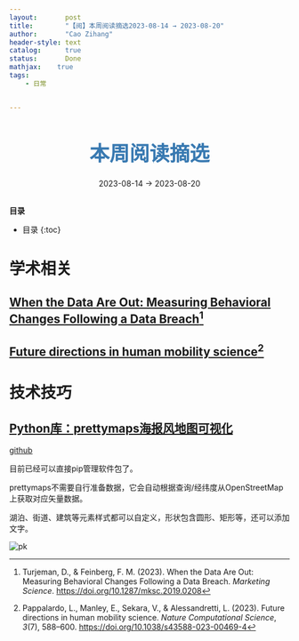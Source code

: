 ```yaml
---
layout:       post
title:        "【阅】本周阅读摘选2023-08-14 → 2023-08-20"
author:       "Cao Zihang"
header-style: text
catalog:      true
status:		  Done
mathjax: 	true
tags:
    - 日常


---
```


<center style="margin-bottom: 20px; margin-top: 50px"><font color="#3879B1" style="line-height: 1.4;font-weight: 700;font-size: 36px;box-sizing: border-box; ">本周阅读摘选</font></center>

<center style=" margin-bottom: 30px;">2023-08-14 → 2023-08-20</center>

<font style="font-weight: bold;">目录</font>

* 目录
{:toc}

# 学术相关

## [When the Data Are Out: Measuring Behavioral Changes Following a Data Breach](https://pubsonline.informs.org/doi/abs/10.1287/mksc.2019.0208?af=R)[^1]



## [Future directions in human mobility science](https://www.nature.com/articles/s43588-023-00469-4)[^2]



# 技术技巧

## [Python库：prettymaps海报风地图可视化](https://mp.weixin.qq.com/s/TjbBgpuA8DEjxzwWOBJs1g)

[github](https://github.com/marceloprates/prettymaps)

目前已经可以直接pip管理软件包了。

prettymaps不需要自行准备数据，它会自动根据查询/经纬度从OpenStreetMap上获取对应矢量数据。

湖泊、街道、建筑等元素样式都可以自定义，形状包含圆形、矩形等，还可以添加文字。

![pk](https://img.caozihang.com/img/202309100022064.png)

[^1]: Turjeman, D., & Feinberg, F. M. (2023). When the Data Are Out: Measuring Behavioral Changes Following a Data Breach. *Marketing Science*. <https://doi.org/10.1287/mksc.2019.0208>
[^2]: Pappalardo, L., Manley, E., Sekara, V., & Alessandretti, L. (2023). Future directions in human mobility science. *Nature Computational Science*, *3*(7), 588–600. <https://doi.org/10.1038/s43588-023-00469-4>
